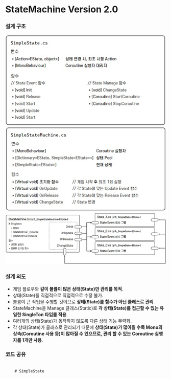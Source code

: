 # StateMachine Version 2.0

### 설계 구조
![StateMachine_Version1_0](./ImageGroup/StateMachine_v2_simpleState.jpg) ![StateMachine_Version1_0](./ImageGroup/StateMachine_v2_simpleStatemachine.jpg)
![StateMachine_Version1_0](./ImageGroup/StateMachine_v2_simpleState_.jpg)

### 설계 의도

- 게임 플로우와 **같이 볼륨이 많은 상태(State)만 관리를 목적**.
- 상태(State)를 직접적으로 직접적으로 수정 불가.
- 볼륨이 큰 작업을 수행할 것이므로 **상태(State)를 함수가 아닌 클래스로 관리**.
- StateMachine을 Manage 클래스(Static)로 **각 상태(State)를 접근할 수 있는 유일한 SingleTon 타입를 적용**.
- 여러개의 상태(State)가 동작하지 않도록 다른 상태 기능 무력화.
- 각 상태(State)가 클래스로 관리되기 때문에 **상태(State)가 많아질 수록 Mono의 상속(Coroutine 사용 등)이 많아질 수 있으므로, 관리 할 수 있는 Coroutine 실행자를 1개만 사용**.

### 코드 공유

<pre>
  <code>
    # SimpleState
    
  </code>
</pre>
